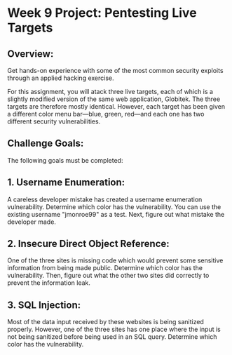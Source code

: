 # Week 9 Project: Pentesting Live Targets

## Overview:

Get hands-on experience with some of the most common security exploits through an applied hacking exercise.


For this assignment, you will atack three live targets, each of which is a slightly modified version of the same web application, Globitek. The three targets are therefore mostly identical. However, each target has been given a different color menu bar—blue, green, red—and each one has two different security vulnerabilities.


## Challenge Goals:

The following goals must be completed:

## 1. Username Enumeration: 
A careless developer mistake has created a username enumeration vulnerability. Determine which color has the vulnerability. You can use the existing username "jmonroe99" as a test. Next, figure out what mistake the developer made.


## 2. Insecure Direct Object Reference:
One of the three sites is missing code which would prevent some sensitive information from being made public. Determine which color has the vulnerability. Then, figure out what the other two sites did correctly to prevent the information leak.


## 3. SQL Injection:
Most of the data input received by these websites is being sanitized properly. However, one of the three sites has one place where the input is not being sanitized before being used in an SQL query. Determine which color has the vulnerability.


